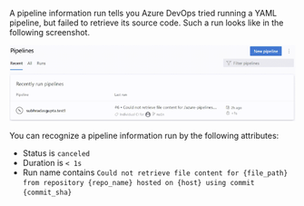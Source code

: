 A pipeline information run tells you Azure DevOps tried running a YAML pipeline, but failed to retrieve its source code. Such a run looks like in the following screenshot. 

![Pipeline information run](../process/media/pipeline-information-run.png)

You can recognize a pipeline information run by the following attributes:
- Status is `canceled`
- Duration is `< 1s`
- Run name contains `Could not retrieve file content for {file_path} from repository {repo_name} hosted on {host} using commit {commit_sha}`